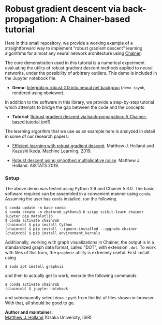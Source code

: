 # Robust gradient descent via back-propagation: A Chainer-based tutorial

Here in this small repository, we provide a working example of a straightforward way to implement "robust gradient descent" learning algorithms for almost any neural network architecture using <a href="https://chainer.org/">Chainer</a>.

The core demonstration used in this tutorial is a numerical experiment evaluating the utility of robust gradient descent methods applied to neural networks, under the possibility of arbitrary outliers. This demo is included in the Jupyter notebook file:

 - __Demo:__ <a href="https://nbviewer.jupyter.org/github/feedbackward/chainrob/blob/master/chainrob/demo.ipynb">Integrating robust GD into neural net backprop</a> (`demo.ipynb`, rendered using nbviewer).

In addition to the software in this library, we provide a step-by-step tutorial which attempts to bridge the gap between the code and the concepts:

 - __Tutorial__: <a href="https://feedbackward.com/content/chainrob.pdf">Robust gradient descent via back-propagation: A Chainer-based tutorial</a> (pdf)

The learning algorithm that we use as an example here is analyzed in detail in some of our research papers:

 - <a href="https://doi.org/10.1007/s10994-019-05802-5">Efficient learning with robust gradient descent</a>. Matthew J. Holland and Kazushi Ikeda. Machine Learning, 2019.

 - <a href="http://proceedings.mlr.press/v89/holland19a.html">Robust descent using smoothed multiplicative noise</a>. Matthew J. Holland. AISTATS 2019.


### Setup

The above demo was tested using Python 3.6 and Chainer 5.3.0. The basic software required can be assembled in a convenient manner using `conda`. Assuming the user has `conda` installed, run the following.

```
$ conda update -n base conda
$ conda create -n chainrob python=3.6 scipy scikit-learn chainer jupyter pip matplotlib
$ conda activate chainrob
(chainrob) $ pip install Cython
(chainrob) $ pip install --ignore-installed --upgrade chainer
(chainrob) $ pip install environment_kernels
```

Additionally, working with graph visualizations in Chainer, the output is in a standardized graph data format, called "DOT", with extension `.dot`. To work with files of this form, the `graphviz` utility is extremely useful. First install using

```
$ sudo apt install graphviz
```

and then to actually get to work, execute the following commands

```
$ conda activate chainrob
(chainrob) $ jupyter notebook
```

and subsequently select `demo.ipynb` from the list of files shown in-browser.
With that, all should be good to go.


__Author and maintainer:__<br>
<a href="https://feedbackward.com/">Matthew J. Holland</a> (Osaka University, ISIR)
